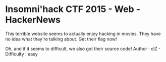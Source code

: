 # Insomni'hack CTF 2015 - Web - HackerNews

This terrible website seems to actually enjoy hacking in movies. They have no idea what they're talking about. Get their flag now!

Oh, and if it seems to difficult, we also got their source code!
Author : clZ - Difficulty : easy
